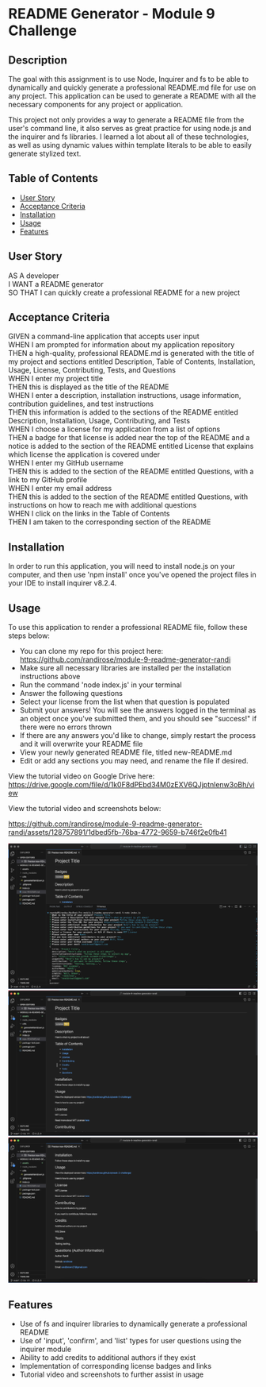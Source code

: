 # README Generator - Module 9 Challenge

## Description

The goal with this assignment is to use Node, Inquirer and fs to be able to dynamically and quickly generate a professional README.md file for use on any project. This application can be used to generate a README with all the necessary components for any project or application.  
  
This project not only provides a way to generate a README file from the user's command line, it also serves as great practice for using node.js and the inquirer and fs libraries. I learned a lot about all of these technologies, as well as using dynamic values within template literals to be able to easily generate stylized text.

## Table of Contents 

- [User Story](#user-story)
- [Acceptance Criteria](#acceptance-criteria)
- [Installation](#installation)
- [Usage](#usage)
- [Features](#features)

## User Story

AS A developer  
I WANT a README generator  
SO THAT I can quickly create a professional README for a new project  

## Acceptance Criteria

GIVEN a command-line application that accepts user input  
WHEN I am prompted for information about my application repository  
THEN a high-quality, professional README.md is generated with the title of my project and sections entitled Description, Table of Contents, Installation, Usage, License, Contributing, Tests, and Questions  
WHEN I enter my project title  
THEN this is displayed as the title of the README  
WHEN I enter a description, installation instructions, usage information, contribution guidelines, and test instructions  
THEN this information is added to the sections of the README entitled Description, Installation, Usage, Contributing, and Tests  
WHEN I choose a license for my application from a list of options  
THEN a badge for that license is added near the top of the README and a notice is added to the section of the README entitled License that explains which license the application is covered under  
WHEN I enter my GitHub username  
THEN this is added to the section of the README entitled Questions, with a link to my GitHub profile  
WHEN I enter my email address  
THEN this is added to the section of the README entitled Questions, with instructions on how to reach me with additional questions  
WHEN I click on the links in the Table of Contents  
THEN I am taken to the corresponding section of the README  

## Installation

In order to run this application, you will need to install node.js on your computer, and then use 'npm install' once you've opened the project files in your IDE to install inquirer v8.2.4.

## Usage

To use this application to render a professional README file, follow these steps below:  
  
- You can clone my repo for this project here: https://github.com/randirose/module-9-readme-generator-randi  
- Make sure all necessary libraries are installed per the installation instructions above  
- Run the command 'node index.js' in your terminal  
- Answer the following questions  
- Select your license from the list when that question is populated  
- Submit your answers! You will see the answers logged in the terminal as an object once you've submitted them, and you should see "success!" if there were no errors thrown  
- If there are any answers you'd like to change, simply restart the process and it will overwrite your README file  
- View your newly generated README file, titled new-README.md  
- Edit or add any sections you may need, and rename the file if desired.

View the tutorial video on Google Drive here: https://drive.google.com/file/d/1k0F8dPEbd34M0zEXV6QJjptnlenw3oBh/view  

View the tutorial video and screenshots below:  



https://github.com/randirose/module-9-readme-generator-randi/assets/128757891/1dbed5fb-76ba-4772-9659-b746f2e0fb41

![Screenshot - Command Line: Inquirer Questions and Answers Object](assets/screengrab-questions.answers-object.png)
![Screenshot - Generated README (1)](assets/screengrab-generatedREADME1.png)
![Screenshot - Generated README (2)](assets/screengrab-generatedREADME2.png)


## Features

- Use of fs and inquirer libraries to dynamically generate a professional README  
- Use of 'input', 'confirm', and 'list' types for user questions using the inquirer module  
- Ability to add credits to additional authors if they exist  
- Implementation of corresponding license badges and links  
- Tutorial video and screenshots to further assist in usage
